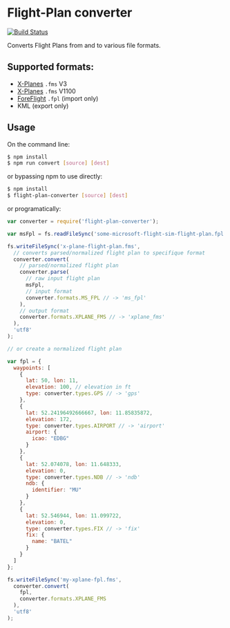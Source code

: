# Flight-Plan converter

[![Build Status](https://travis-ci.org/der-On/flight-plan-converter.svg?branch=master)](https://travis-ci.org/der-On/flight-plan-converter)

Converts Flight Plans from and to various file formats.


## Supported formats:

- [X-Planes](http://www.x-plane.com) `.fms` V3
- [X-Planes](http://www.x-plane.com) `.fms` V1100
- [ForeFlight](https://plan.foreflight.com) `.fpl` (import only)
- KML (export only)


## Usage

On the command line:

```bash
$ npm install
$ npm run convert [source] [dest]
```

or bypassing npm to use directly: 

```bash
$ npm install
$ flight-plan-converter [source] [dest]
```

or programatically:

```javascript
var converter = require('flight-plan-converter');

var msFpl = fs.readFileSync('some-microsoft-flight-sim-flight-plan.fpl', 'utf8');

fs.writeFileSync('x-plane-flight-plan.fms',
  // converts parsed/normalized flight plan to specifique format
  converter.convert(
    // parsed/normalized flight plan
    converter.parse(
      // raw input flight plan
      msFpl,
      // input format
      converter.formats.MS_FPL // -> 'ms_fpl'
    ),
    // output format
    converter.formats.XPLANE_FMS // -> 'xplane_fms'
  ),
  'utf8'
);

// or create a normalized flight plan

var fpl = {
  waypoints: [
    {
      lat: 50, lon: 11,
      elevation: 100, // elevation in ft
      type: converter.types.GPS // -> 'gps'
    },
    {
      lat: 52.24196492666667, lon: 11.85835872,
      elevation: 172,
      type: converter.types.AIRPORT // -> 'airport'
      airport: {
        icao: "EDBG"
      }
    },
    {
      lat: 52.074078, lon: 11.648333,
      elevation: 0,
      type: converter.types.NDB // -> 'ndb'
      ndb: {
        identifier: "MU"
      }
    },
    {
      lat: 52.546944, lon: 11.099722,
      elevation: 0,
      type: converter.types.FIX // -> 'fix'
      fix: {
        name: "BATEL"
      }
    }
  ]
};

fs.writeFileSync('my-xplane-fpl.fms',
  converter.convert(
    fpl,
    converter.formats.XPLANE_FMS
  ),
  'utf8'
);

```
